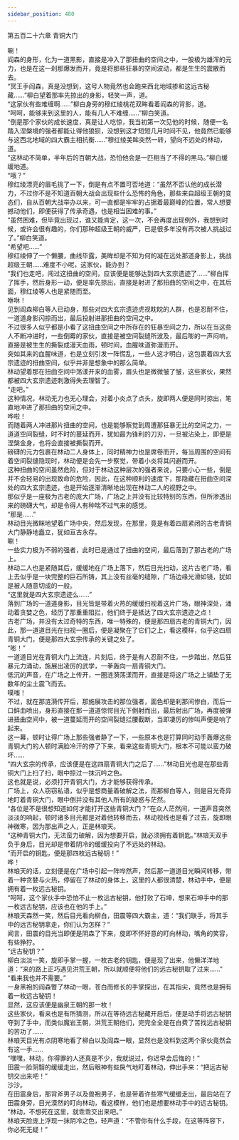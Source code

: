 ```yaml
---
sidebar_position: 480
---
```

 第五百二十六章 青铜大门


唰！  
阎森的身形，化为一道黑影，直接是冲入了那扭曲的空间之中，一股极为雄浑的元力，也是在这一刹那爆发而开，竟是将那些狂暴的空间波动，都是生生的震散而去。  
“冥王手阎森，真是没想到，这号人物竟然也会跑来西北地域掺和这远古秘藏……”柳白望着那率先掠出的身影，轻笑一声，道。  
“这家伙有些难缠啊……”柳白身旁的穆红绫桃花双眸看着阎森的背影，道。  
“呵呵，能够来到这里的人，能有几人不难缠……”柳白笑道。  
“倒是那个家伙的成长速度，真是让人吃惊，我当初第一次见他的时候，随便一名踏入涅槃境的强者都能让得他狼狈，没想到这才短短几月时间不见，他竟然已能够与这西北地域的四大霸主相抗衡……”穆红绫美眸突然一转，望向不远处的林动，道。  
“这林动不简单，半年后的百朝大战，恐怕他会是一匹相当了不得的黑马。”柳白缓缓地道。  
“哦？”  
穆红绫漂亮的眉毛挑了一下，倒是有点不置可否地道：“虽然不否认他的成长潜力，不过你不是不知道百朝大战会出现些什么恐怖的角色，那些来自超级王朝的变态们，自从百朝大战举办以来，可一直都是牢牢的占据着最巅峰的位置，常人想要撼动他们，即便获得了传承奇遇，也是相当困难的事。”  
“虽然困难，但毕竟出现过，谁又能肯定，这一次，不会再度出现例外，我想到时候，或许会很有趣的，你们那种超级王朝的威严，已是很多年没有再次被人挑战过了。”柳白笑道。  
“希望吧……”  
穆红绫伸了一个懒腰，曲线毕露，美眸却是不知为何的凝在远处那道身影上，挑战超级王朝……难度不小呢，这家伙，能办到？  
“我们也走吧，闯过这扭曲的空间，应该便是能够达到四大玄宗遗迹了……”柳白挥了挥手，然后身形一动，便是率先掠出，直接是射进了那扭曲的空间之中，在其后面，穆红绫等人也是紧随而至。  
咻咻！  
见到阎森柳白等人已动身，那些对四大玄宗遗迹虎视眈眈的人群，也是忍耐不住，一道道身影闪掠而出，最后投射进那扭曲的空间之中。  
不过很多人似乎都是小看了这扭曲空间之中所存在的狂暴空间之力，所以在当这些人不断冲进时，一些倒霉的家伙，直接是被空间裂缝所波及，最后嘭的一声闷响，直接是被生生的撕裂成漫天血雨，顿时间，血腥味道弥漫而开。  
突如其来的血腥味道，也是立刻引发一阵慌乱，一些人这才明白，这包裹着四大玄宗遗迹的扭曲空间，似乎并非是想象中的那么简单。  
林动望着那在扭曲空间中荡漾开来的血雾，眉头也是微微皱了皱，这些家伙，果然都被四大玄宗遗迹刺激得失去理智了。  
“走吧。”  
这种情况，林动无力也无心理会，对着小炎点了点头，旋即两人便是同时掠出，笔直地冲进了那扭曲的空间之中。  
哗啦！  
而随着两人冲进那片扭曲的空间，也是能够察觉到周遭那狂暴无比的空间之力，一道道空间裂缝，时不时的蔓延而开，犹如最为锋利的刀刃，一旦被沾染上，即便是涅槃金身，也将会直接被撕裂而开。  
磅礴的元力包裹在林动二人身体上，同时精神力也是席卷而开，每当周围的空间有着空间裂缝隐现时，林动便是会先一步察觉，带着小炎将其闪避而开。  
这种扭曲的空间虽然危险，但对于林动这种层次的强者来说，只要小心一些，倒是并不会轻易的出现致命的危险，因此，在这种顺利的速度下，那隐藏在扭曲空间深处的四大玄宗遗迹，也是开始逐渐清晰地出现在林动二人的视野之中。  
那似乎是一座极为古老的庞大广场，广场之上并没有比较特别的东西，但所渗透出来的磅礴大气，却是令得人有种喘不过气来的感觉。  
“那是……”  
林动目光微眯地望着广场中央，然后发现，在那里，竟是有着四扇紧闭的古老青铜大门静静地矗立，犹如亘古永存。  
唰！  
一些实力极为不弱的强者，此时已是通过了扭曲的空间，最后落到了那古老的广场上。  
林动二人也是紧随其后，缓缓地在广场上落下，然后目光扫动，这片古老广场，看上去似乎是一块完整的巨石所铸，其上没有丝毫的缝隙，广场边缘光滑如镜，犹如是被人随意切成的一般。  
“这里就是四大玄宗遗迹么……”  
落到广场的一道道身影，目光皆是带着火热的缓缓扫视着这片广场，眼神深处，涌动着贪婪之色，经历了那重重阻拦，他们终于是抵达了四大玄宗遗迹之点！  
古老广场，并没有太过奇特的东西，唯一特殊的，便是那四扇古老的青铜大门，因此，那一道道目光在扫视一圈后，便是凝聚在了它们之上，看这模样，似乎这四扇青铜大门，便是那四大玄宗传承的关键之处了。  
“嘭！”  
一道道目光在青铜大门上流连，片刻后，终于是有人忍耐不住，一步踏出，然后狂暴元力涌动，施展出凌厉的武学，一拳轰向一扇青铜大门。  
低沉的声音，在广场之上传开，一圈涟漪荡漾而开，直接是将这广场之上铺垫了无数年的尘土震飞而去。  
噗嗤！  
不过，就在那涟漪传开后，那施展攻击的那位强者，面色却是刹那间惨白，而后一口鲜血喷出，身形直接在那一道道惊愕目光下倒射而出，最后射出广场，再度被弹进扭曲空间中，被一道蔓延而开的空间裂缝拦腰截断，当即凄厉的惨叫声便是响了起来。  
这一幕，顿时让得广场上那些强者静了一下，一些原本也是打算同时动手轰爆这些青铜大门的人顿时满脸冷汗的停了下来，看来这些青铜大门，根本不可能以蛮力破坏……  
“四大玄宗的传承，应该便是在这四扇青铜大门之后了……”林动目光也是在那些青铜大门上扫了扫，眼中掠过一抹沉吟之色。  
这也就是说，必须打开青铜大门，方才能够获得传承。  
广场上，众人窃窃私语，似乎是想商量着破解之法，而那柳白等人，则是目光奇异地盯着青铜大门，眼中倒并没有其他人所有的疑惑与茫然。  
“各位是不是很想知道如何才能打开这些青铜大门？”在众人茫然间，一道声音突然淡淡的响起，顿时诸多目光都是对着他转移而去，林动视线也是看了过去，旋即眼神微寒，因为那出声之人，正是林琅天。  
“这种青铜大门，无法蛮力破解，因为想要开启，就必须拥有着钥匙。”林琅天双手负于身后，目光却是带着阴冷的缓缓投向了不远处的林动。  
“而开启的钥匙，便是那四枚远古秘钥！”  
哗！  
林琅天的话，立刻便是在广场中引起一阵哗然声，然后那一道道目光瞬间转移，带着一种贪婪与火热，停留在了林动的身体上，这里的人都很清楚，林动手中，便是拥有着一枚远古秘钥。  
“呵呵，这个家伙手中恐怕不止一枚远古秘钥，他打败了石坤，想来石坤手中的那一枚远古秘钥，应该也在他的手上。”  
林琅天森然一笑，然后目光看向柳白，田震等四大霸主，道：“我们联手，将其手中的远古秘钥拿走，你们认为怎样？”  
闻言，田震的目光当即便是阴森了下来，旋即不怀好意的盯向林动，嘴角的笑容，有些狰狞。  
“远古秘钥？”  
柳白淡淡一笑，旋即手掌一握，一枚古老的钥匙，便是现了出来，他懒洋洋地道：“来的路上正巧遇见洪荒王朝，所以就顺便将他们的远古秘钥取了过来……”  
“看来我也并不需要。”  
一身黑袍的阎森瞥了林动一眼，苍白而修长的手掌探出，在其指尖，竟然也是拥有着一枚远古秘钥！  
显然，这应该便是幽泉王朝的那一枚！  
这些家伙，看来也是有所猜测，所以在等待远古秘藏开启后，便是动手将远古秘钥夺到了手中，而类似魔岩王朝，洪荒王朝他们，完完全全是在白费了苦找远古秘钥的苦功了……  
林琅天目光有点阴寒地看了柳白以及阎森一眼，显然也是没料到这两个家伙竟然会有这一手……  
“嘿嘿，林动，你得罪的人还真是不少，我就说过，你迟早会后悔的！”  
田震一脸阴翳的缓缓走出，然后眼神有些戾气地盯着林动，伸出手来：“把远古秘钥交出来吧！”  
沙沙。  
在田震身后，那背斧男子以及兽袍男子，也是带着许些寒气缓缓走出，最后站在了田震身旁，目光漠然的盯向林动，看这模样，他们也是想要林动手中的远古秘钥。  
“林动，不想死在这里，就乖乖交出来吧。”  
林琅天脸庞上浮现一抹阴冷之色，轻声道：“不管你有什么手段，在这等阵容下，你必死无疑！”  
  
  
